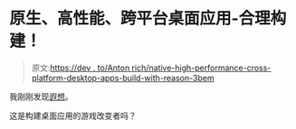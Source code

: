 # 原生、高性能、跨平台桌面应用-合理构建！

> 原文:[https://dev . to/Anton rich/native-high-performance-cross-platform-desktop-apps-build-with-reason-3bem](https://dev.to/antonrich/native-high-performance-cross-platform-desktop-apps-built-with-reason-3bem)

我刚刚发现[遐想](https://github.com/revery-ui/revery)。

这是构建桌面应用的游戏改变者吗？